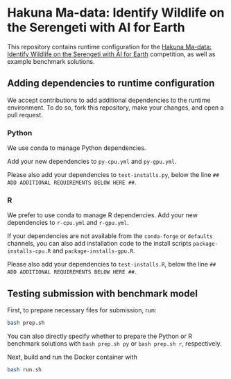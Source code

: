 # Hakuna Ma-data: Identify Wildlife on the Serengeti with AI for Earth

This repository contains runtime configuration for the [Hakuna Ma-data: Identify Wildlife on the Serengeti with AI for Earth]() competition, as well as example benchmark solutions.

## Adding dependencies to runtime configuration

We accept contributions to add additional dependencies to the runtime environment. To do so, fork this repository, make your changes, and open a pull request.

### Python

We use conda to manage Python dependencies.

Add your new dependencies to `py-cpu.yml` and `py-gpu.yml`.

Please also add your dependencies to `test-installs.py`, below the line `## ADD ADDITIONAL REQUIREMENTS BELOW HERE ##`.

### R

We prefer to use conda to manage R dependencies. Add your new dependencies to `r-cpu.yml` and `r-gpu.yml`.

If your dependencies are not available from the `conda-forge` or `defaults` channels, you can also add installation code to the install scripts `package-installs-cpu.R` and `package-installs-gpu.R`.

Please also add your dependencies to `test-installs.R`, below the line `## ADD ADDITIONAL REQUIREMENTS BELOW HERE ##`.

## Testing submission with benchmark model

First, to prepare necessary files for submission, run:

```bash
bash prep.sh
```

You can also directly specify whether to prepare the Python or R benchmark solutions with `bash prep.sh py` or `bash prep.sh r`, respectively.

Next, build and run the Docker container with

```bash
bash run.sh
```
